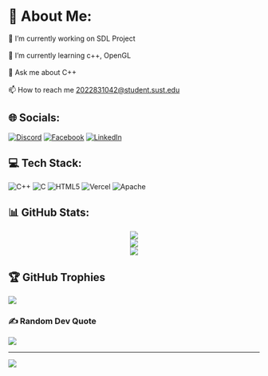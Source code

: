 # 💫 About Me:
🔭 I’m currently working on SDL Project<br><br>🌱 I’m currently learning c++, OpenGL<br><br>💬 Ask me about C++<br><br>📫 How to reach me 2022831042@student.sust.edu


## 🌐 Socials:
[![Discord](https://img.shields.io/badge/Discord-%237289DA.svg?logo=discord&logoColor=white)](https://discord.gg/nazmul_11011) [![Facebook](https://img.shields.io/badge/Facebook-%231877F2.svg?logo=Facebook&logoColor=white)](https://facebook.com/nazmul.alam.101) [![LinkedIn](https://img.shields.io/badge/LinkedIn-%230077B5.svg?logo=linkedin&logoColor=white)](https://linkedin.com/in/nazmul-alam-tuhin) 

## 💻 Tech Stack:
![C++](https://img.shields.io/badge/c++-%2300599C.svg?style=for-the-badge&logo=c%2B%2B&logoColor=white) ![C](https://img.shields.io/badge/c-%2300599C.svg?style=for-the-badge&logo=c&logoColor=white) ![HTML5](https://img.shields.io/badge/html5-%23E34F26.svg?style=for-the-badge&logo=html5&logoColor=white) ![Vercel](https://img.shields.io/badge/vercel-%23000000.svg?style=for-the-badge&logo=vercel&logoColor=white) ![Apache](https://img.shields.io/badge/apache-%23D42029.svg?style=for-the-badge&logo=apache&logoColor=white)
## 📊 GitHub Stats:
<p align="center">
  <img src="https://github-readme-stats.vercel.app/api?username=nazmul11011&theme=dark&hide_border=false&include_all_commits=false&count_private=false" />
  <br/>
  <img src="https://github-readme-streak-stats.herokuapp.com/?user=nazmul11011&theme=dark&hide_border=false" />
  <br/>
  <img src="https://github-readme-stats.vercel.app/api/top-langs/?username=nazmul11011&theme=dark&hide_border=false&include_all_commits=false&count_private=false&layout=compact" />
</p>

## 🏆 GitHub Trophies
![](https://github-profile-trophy.vercel.app/?username=nazmul11011&theme=radical&no-frame=false&no-bg=true&margin-w=4)

### ✍️ Random Dev Quote
![](https://quotes-github-readme.vercel.app/api?type=horizontal&theme=radical)

---
[![](https://visitcount.itsvg.in/api?id=nazmul11011&icon=0&color=0)](https://visitcount.itsvg.in)

<!-- Proudly created with GPRM ( https://gprm.itsvg.in ) -->
